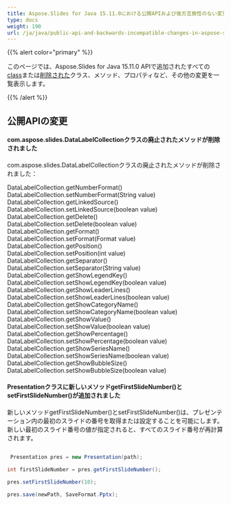 ```yaml
---
title: Aspose.Slides for Java 15.11.0における公開APIおよび後方互換性のない変更
type: docs
weight: 190
url: /ja/java/public-api-and-backwards-incompatible-changes-in-aspose-slides-for-java-15-11-0/
---
```


{{% alert color="primary" %}}

このページでは、Aspose.Slides for Java 15.11.0 APIで追加されたすべての[class](/slides/ja/java/public-api-and-backwards-incompatible-changes-in-aspose-slides-for-java-15-11-0/)または[削除された](/slides/ja/java/public-api-and-backwards-incompatible-changes-in-aspose-slides-for-java-15-11-0/)クラス、メソッド、プロパティなど、その他の変更を一覧表示します。

{{% /alert %}}
## **公開APIの変更**
#### **com.aspose.slides.DataLabelCollectionクラスの廃止されたメソッドが削除されました**
com.aspose.slides.DataLabelCollectionクラスの廃止されたメソッドが削除されました：

DataLabelCollection.getNumberFormat()  
DataLabelCollection.setNumberFormat(String value)  
DataLabelCollection.getLinkedSource()  
DataLabelCollection.setLinkedSource(boolean value)  
DataLabelCollection.getDelete()  
DataLabelCollection.setDelete(boolean value)  
DataLabelCollection.getFormat()  
DataLabelCollection.setFormat(Format value)  
DataLabelCollection.getPosition()  
DataLabelCollection.setPosition(int value)  
DataLabelCollection.getSeparator()  
DataLabelCollection.setSeparator(String value)  
DataLabelCollection.getShowLegendKey()  
DataLabelCollection.setShowLegendKey(boolean value)  
DataLabelCollection.getShowLeaderLines()  
DataLabelCollection.setShowLeaderLines(boolean value)  
DataLabelCollection.getShowCategoryName()  
DataLabelCollection.setShowCategoryName(boolean value)  
DataLabelCollection.getShowValue()  
DataLabelCollection.setShowValue(boolean value)  
DataLabelCollection.getShowPercentage()  
DataLabelCollection.setShowPercentage(boolean value)  
DataLabelCollection.getShowSeriesName()  
DataLabelCollection.setShowSeriesName(boolean value)  
DataLabelCollection.getShowBubbleSize()  
DataLabelCollection.setShowBubbleSize(boolean value)  

#### **Presentationクラスに新しいメソッドgetFirstSlideNumber()とsetFirstSlideNumber()が追加されました**
新しいメソッドgetFirstSlideNumber()とsetFirstSlideNumber()は、プレゼンテーション内の最初のスライドの番号を取得または設定することを可能にします。新しい最初のスライド番号の値が指定されると、すべてのスライド番号が再計算されます。

``` java

 Presentation pres = new Presentation(path);

int firstSlideNumber = pres.getFirstSlideNumber();

pres.setFirstSlideNumber(10);

pres.save(newPath, SaveFormat.Pptx);

```